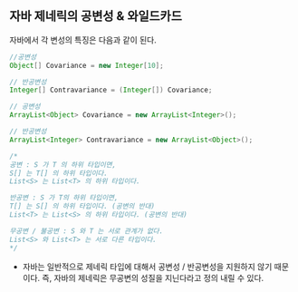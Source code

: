 ## 자바 제네릭의 공변성 & 와일드카드
자바에서 각 변성의 특징은 다음과 같이 된다.

``` java
//공변성
Object[] Covariance = new Integer[10];

// 반공변성
Integer[] Contravariance = (Integer[]) Covariance;

// 공변성
ArrayList<Object> Covariance = new ArrayList<Integer>();

// 반공변성
ArrayList<Integer> Contravariance = new ArrayList<Object>();

/*
공변 : S 가 T 의 하위 타입이면,
S[] 는 T[] 의 하위 타입이다.
List<S> 는 List<T> 의 하위 타입이다.

반공변 : S 가 T의 하위 타입이면,
T[] 는 S[] 의 하위 타입이다. (공변의 반대) 
List<T> 는 List<S> 의 하위 타입이다. (공변의 반대)

무공변 / 불공변 : S 와 T 는 서로 관계가 없다.
List<S> 와 List<T> 는 서로 다른 타입이다.
*/

```

- 자바는 일반적으로 제네릭 타입에 대해서 공변성 / 반공변성을 지원하지 않기 때문이다. 즉, 자바의 제네릭은 무공변의 성질을 지닌다라고 정의 내릴 수 있다.

